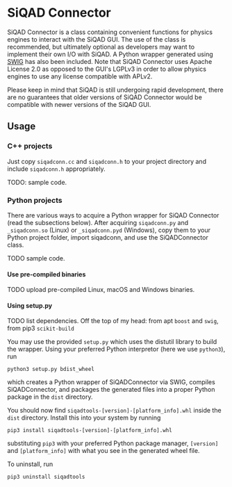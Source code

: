 # SiQAD Connector

SiQAD Connector is a class containing convenient functions for physics engines to interact with the SiQAD GUI. The use of the class is recommended, but ultimately optional as developers may want to implement their own I/O with SiQAD. A Python wrapper generated using [SWIG](http://www.swig.org/) has also been included. Note that SiQAD Connector uses Apache License 2.0 as opposed to the GUI's LGPLv3 in order to allow physics engines to use any license compatible with APLv2.

Please keep in mind that SiQAD is still undergoing rapid development, there are no guarantees that older versions of SiQAD Connector would be compatible with newer versions of the SiQAD GUI.

## Usage

### C++ projects

Just copy `siqadconn.cc` and `siqadconn.h` to your project directory and include `siqadconn.h` appropriately.

TODO: sample code.

### Python projects

There are various ways to acquire a Python wrapper for SiQAD Connector (read the subsections below). After acquiring `siqadconn.py` and `_siqadconn.so` (Linux) or `_siqadconn.pyd` (Windows), copy them to your Python project folder, import siqadconn, and use the SiQADConnector class.

TODO sample code.

#### Use pre-compiled binaries

TODO upload pre-compiled Linux, macOS and Windows binaries.

#### Using setup.py

TODO list dependencies. Off the top of my head: from apt `boost` and `swig`, from pip3 `scikit-build`

You may use the provided `setup.py` which uses the distutil library to build the wrapper. Using your preferred Python interpretor (here we use `python3`), run
```
python3 setup.py bdist_wheel
```
which creates a Python wrapper of SiQADConnector via SWIG, compiles SiQADConnector, and packages the generated files into a proper Python package in the `dist` directory.

You should now find `siqadtools-[version]-[platform_info].whl` inside the `dist` directory. Install this into your system by running
```
pip3 install siqadtools-[version]-[platform_info].whl
```
substituting `pip3` with your preferred Python package manager, `[version]` and `[platform_info]` with what you see in the generated wheel file.

To uninstall, run
```
pip3 uninstall siqadtools
```
